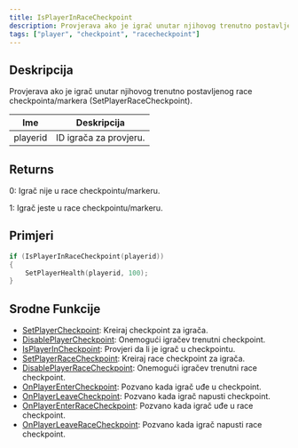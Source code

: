 ```yaml
---
title: IsPlayerInRaceCheckpoint
description: Provjerava ako je igrač unutar njihovog trenutno postavljenog race checkpointa/markera (SetPlayerRaceCheckpoint).
tags: ["player", "checkpoint", "racecheckpoint"]
---
```


## Deskripcija

Provjerava ako je igrač unutar njihovog trenutno postavljenog race checkpointa/markera (SetPlayerRaceCheckpoint).

| Ime      | Deskripcija            |
| -------- | ---------------------- |
| playerid | ID igrača za provjeru. |

## Returns

0: Igrač nije u race checkpointu/markeru.

1: Igrač jeste u race checkpointu/markeru.

## Primjeri

```c
if (IsPlayerInRaceCheckpoint(playerid))
{
    SetPlayerHealth(playerid, 100);
}
```

## Srodne Funkcije

- [SetPlayerCheckpoint](SetPlayerCheckpoint): Kreiraj checkpoint za igrača.
- [DisablePlayerCheckpoint](DisablePlayerCheckpoint): Onemogući igračev trenutni checkpoint.
- [IsPlayerInCheckpoint](IsPlayerInCheckpoint): Provjeri da li je igrač u checkpointu.
- [SetPlayerRaceCheckpoint](SetPlayerRaceCheckpoint): Kreiraj race checkpoint za igrača.
- [DisablePlayerRaceCheckpoint](DisablePlayerRaceCheckpoint): Onemogući igračev trenutni race checkpoint.
- [OnPlayerEnterCheckpoint](../callbacks/OnPlayerEnterCheckpoint): Pozvano kada igrač uđe u checkpoint.
- [OnPlayerLeaveCheckpoint](../callbacks/OnPlayerLeaveCheckpoint): Pozvano kada igrač napusti checkpoint.
- [OnPlayerEnterRaceCheckpoint](../callbacks/OnPlayerEnterRaceCheckpoint): Pozvano kada igrač uđe u race checkpoint.
- [OnPlayerLeaveRaceCheckpoint](../callbacks/OnPlayerLeaveRaceCheckpoint): Pozvano kada igrač napusti race checkpoint.
